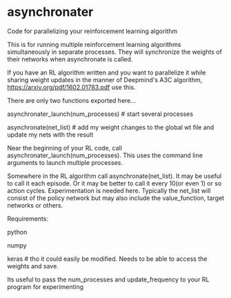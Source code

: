 # asynchronater
Code for parallelizing your reinforcement learning algorithm


This is for running multiple reinforcement learning algorithms simultaneously in separate processes. They
will synchronize the weights of their networks when asynchronate is called.

If you have an RL algorithm written and you want to parallelize it while sharing weight updates in the manner of
Deepmind's A3C algorithm, https://arxiv.org/pdf/1602.01783.pdf  use this.

There are only two functions exported here...

asynchronater_launch(num_processes)      # start several processes

asynchronate(net_list)                   # add my weight changes to the global wt file and update my nets with the result

Near the beginning of your RL code, call asynchronater_launch(num_processes). This
uses the command line arguments to launch multiple processes.

Somewhere in the RL algorithm call  asynchronate(net_list). It may be useful to call it
each episode. Or it may be better to call it every 10(or even 1) or so action cycles. Experimentation is
needed here.
Typically the net_list will consist of the policy network but may also include the value_function, target networks or others.

Requirements:

python

numpy

keras        # tho it could easily be modified. Needs to be able to access the weights and save.

Its useful to pass the num_processes and update_frequency to your RL program for experimenting


